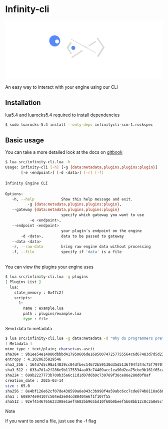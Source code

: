 # Infinity-cli

![assets/banner](assets/banner.png)

An easy way to interact with your engine using our CLI

## Installation

lua5.4 and luarocks5.4 required to install dependencies

```sh
$ sudo luarocks-5.4 install --only-deps infinitycli-scm-1.rockspec
```

## Basic usage

You can take a more detailed look at the docs on [gitbook](https://maldecs-organization.gitbook.io/maldeclabs/getting-started/basic-usage)

```sh
$ lua src/infinity-cli.lua -h
Usage: infinity-cli [-h] [-g {data:metadata,plugins,plugins:plugin}]
       [-e <endpoint>] [-d <data>] [-r] [-f]

Infinity Engine CLI

Options:
   -h, --help            Show this help message and exit.
          -g {data:metadata,plugins,plugins:plugin},
   --gateway {data:metadata,plugins,plugins:plugin}
                         specify which gateway you want to use
           -e <endpoint>,
   --endpoint <endpoint>
                         your plugin´s endpoint on the engine
       -d <data>,        data to be passed to gateway
   --data <data>
   -r, --raw-data        bring raw engine data without processing
   -f, --file            specify if 'data' is a file
   
```

You can view the plugins your engine uses

```sh
$ lua src/infinity-cli.lua -g plugins
[ Plugins List ]
  lua:
    state_memory : 0x47c2f
    scripts:
      1:
        name : example.lua
        path : plugins/example.lua
        type : file
```

Send data to metadata

```sh
$ lua src/infinity-cli.lua -g data:metadata -d "Why do programmers prefer dark mode? Because light attracts bugs!"
[ Metadata ]
mime_type : text/plain; charset=us-ascii
sha384 : 9b1ee54e14080dbbbd417950606de168500747257755564c6d67483d7d5d2361b3b5faed2d0e4535189c5464da0b0f6e
entropy : 4.2020635829546
sha3_256 : 164d7d5c98a14839cc04dfbec14672b59130d35d5136f94f344c75f7970f794a
sha3_512 : 633a7d1a2f286e9b1175534aa03c74409acc1ea90d2ea75cbe9b161f65cac0c0f0c2cb22d5df2c46cada3cbd87a56fe2d0afae34c692d0886088ec8222c0bfd5
sha224 : 699b2227773b709b35a6c11d1d07d6b9c730789f38ce88e280d0f8af
creation_date : 2025-03-14
size : 65.0
sha256 : 8e4bf126e62cf07de438599a8e043c3b998f4a59abc6cc7cde874b8118a6b015
sha1 : 608974e94107c504ed2e04cd80404e6f1f107f55
sha512 : 92ef4546765623308e1aef4682bb965bd10f60b0beef5b68bb12c8c2a0e5cfba1d7cd2c5bf213edc8890f19b0f5ca8a8e21e5509122d6e6e2e3fce50bb4e8e22
```

> [!NOTE]  
> If you want to send a file, just use the -f flag
